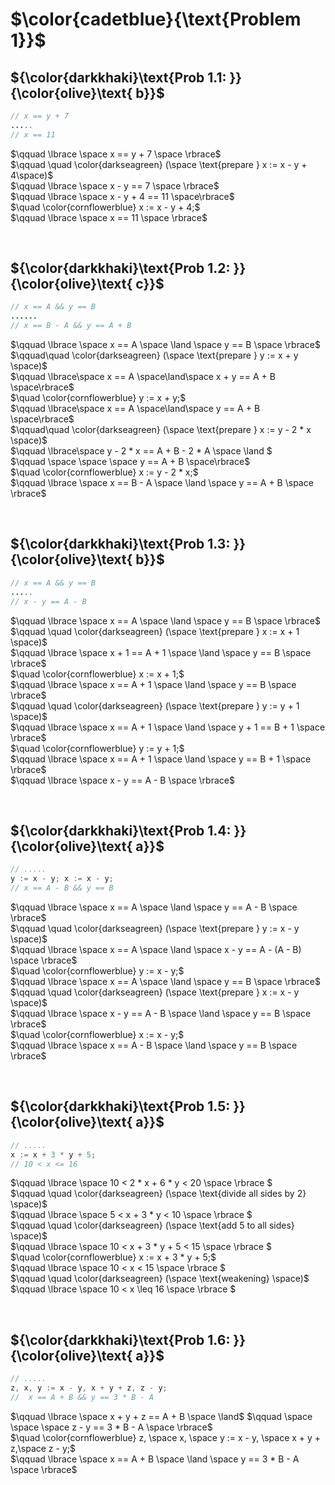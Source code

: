 # $\color{cadetblue}{\text{Problem 1}}$

## ${\color{darkkhaki}\text{Prob 1.1: }}{\color{olive}\text{ b}}$

```java
// x == y + 7  
.....
// x == 11  
```

$\qquad \lbrace \space x == y + 7 \space \rbrace$  
$\qquad \quad \color{darkseagreen} (\space \text{prepare } x := x - y + 4\space)$  
$\qquad \lbrace \space x - y == 7 \space \rbrace$  
$\qquad \lbrace \space x - y + 4 == 11 \space\rbrace$  
$\quad \color{cornflowerblue} x := x - y + 4;$  
$\qquad \lbrace \space x == 11 \space \rbrace$  

&nbsp;

## ${\color{darkkhaki}\text{Prob 1.2: }}{\color{olive}\text{ c}}$

```java
// x == A && y == B 
......
// x == B - A && y == A + B 
```

$\qquad \lbrace \space x == A \space \land \space y == B \space \rbrace$  
$\qquad\quad \color{darkseagreen} (\space \text{prepare } y := x + y \space)$  
$\qquad \lbrace\space x == A \space\land\space x + y == A + B \space\rbrace$  
$\quad \color{cornflowerblue} y := x + y;$  
$\qquad \lbrace\space x == A \space\land\space y == A + B \space\rbrace$  
$\qquad\quad \color{darkseagreen} (\space \text{prepare } x := y - 2 * x \space)$  
$\qquad \lbrace\space y - 2 * x == A + B - 2 * A \space \land $  
$\qquad \space \space \space y == A + B \space\rbrace$  
$\quad \color{cornflowerblue} x := y - 2 * x;$  
$\qquad \lbrace \space x == B - A \space \land \space y == A + B \space \rbrace$  

&nbsp;

## ${\color{darkkhaki}\text{Prob 1.3: }}{\color{olive}\text{ b}}$

```java
// x == A && y == B 
.....
// x - y == A - B 
```

$\qquad \lbrace \space x == A \space \land \space y == B \space \rbrace$  
$\qquad \quad \color{darkseagreen} (\space \text{prepare } x := x + 1 \space)$  
$\qquad \lbrace \space x + 1 == A + 1 \space \land \space y == B \space \rbrace$  
$\quad \color{cornflowerblue} x := x + 1;$  
$\qquad \lbrace \space x == A + 1 \space \land \space y == B \space \rbrace$  
$\qquad \quad \color{darkseagreen} (\space \text{prepare } y := y + 1 \space)$  
$\qquad \lbrace \space x == A + 1 \space \land \space y + 1 == B + 1 \space \rbrace$  
$\quad \color{cornflowerblue} y := y + 1;$  
$\qquad \lbrace \space x == A + 1 \space \land \space y == B + 1 \space \rbrace$  
$\qquad \lbrace \space x - y == A - B \space \rbrace$  

&nbsp;

## ${\color{darkkhaki}\text{Prob 1.4: }}{\color{olive}\text{ a}}$

```java
// .....
y := x - y; x := x - y;
// x == A - B && y == B
```

$\qquad \lbrace \space x == A \space \land \space y == A - B \space \rbrace$  
$\qquad \quad \color{darkseagreen} (\space \text{prepare } y := x - y \space)$  
$\qquad \lbrace \space x == A \space \land \space x - y == A - (A - B) \space \rbrace$  
$\quad \color{cornflowerblue} y := x - y;$  
$\qquad \lbrace \space x == A \space \land \space y == B \space \rbrace$  
$\qquad \quad \color{darkseagreen} (\space \text{prepare } x := x - y \space)$  
$\qquad \lbrace \space x - y == A - B \space \land \space  y == B \space \rbrace$  
$\quad \color{cornflowerblue} x := x - y;$  
$\qquad \lbrace \space x == A - B \space \land \space y == B \space \rbrace$  

&nbsp;

## ${\color{darkkhaki}\text{Prob 1.5: }}{\color{olive}\text{ a}}$

```java
// .....
x := x + 3 * y + 5;
// 10 < x <= 16
```

$\qquad \lbrace \space 10 < 2 * x + 6 * y < 20 \space \rbrace $  
$\qquad \quad \color{darkseagreen} (\space \text{divide all sides by 2} \space)$  
$\qquad \lbrace \space 5 < x + 3 * y < 10 \space \rbrace $  
$\qquad \quad \color{darkseagreen} (\space \text{add 5 to all sides} \space)$  
$\qquad \lbrace \space 10 < x + 3 * y + 5 < 15 \space \rbrace $  
$\quad \color{cornflowerblue} x := x + 3 * y + 5;$  
$\qquad \lbrace \space 10 < x < 15 \space \rbrace $  
$\qquad \quad \color{darkseagreen} (\space \text{weakening} \space)$  
$\qquad \lbrace \space 10 < x \leq 16 \space \rbrace $  

&nbsp;

## ${\color{darkkhaki}\text{Prob 1.6: }}{\color{olive}\text{ a}}$

```java
// .....
z, x, y := x - y, x + y + z, z - y; 
//  x == A + B && y == 3 * B - A
```

$\qquad \lbrace \space  x + y + z == A + B \space \land$ 
$\qquad \space \space \space z - y == 3 * B - A \space \rbrace$  
$\quad \color{cornflowerblue} z, \space x, \space y := x - y, \space x + y + z,\space z - y;$  
$\qquad \lbrace \space x == A + B \space \land \space y == 3 * B - A \space \rbrace$  

&nbsp;
